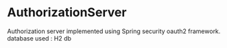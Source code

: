# AuthorizationServer
Authorization server implemented using Spring security oauth2 framework.
database used : H2 db

